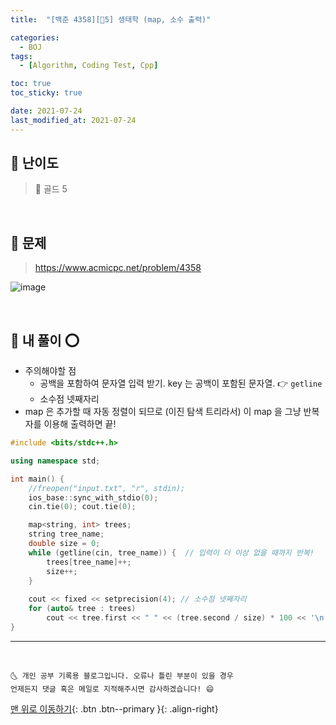 ```yaml
---
title:  "[백준 4358][💛5] 생태학 (map, 소수 출력)" 

categories:
  - BOJ
tags:
  - [Algorithm, Coding Test, Cpp]

toc: true
toc_sticky: true

date: 2021-07-24
last_modified_at: 2021-07-24
---
```


## 🚀 난이도 

> 💛 골드 5

<br>

## 🚀 문제

> <https://www.acmicpc.net/problem/4358>

![image](https://user-images.githubusercontent.com/42318591/125741732-e2c7b843-6080-408d-a7c3-1c097fb533a7.png)

<br>

## 🚀 내 풀이 ⭕

- 주의해야할 점 
  - 공백을 포함하여 문자열 입력 받기. key 는 공백이 포함된 문자열. 👉 `getline`
  - 소수점 넷째자리
- map 은 추가할 때 자동 정렬이 되므로 (이진 탐색 트리라서) 이 map 을 그냥 반복자를 이용해 출력하면 끝! 

```cpp
#include <bits/stdc++.h>

using namespace std;

int main() {
	//freopen("input.txt", "r", stdin);
	ios_base::sync_with_stdio(0);
	cin.tie(0); cout.tie(0);

	map<string, int> trees;
	string tree_name;
	double size = 0;
	while (getline(cin, tree_name)) {  // 입력이 더 이상 없을 때까지 반복!
		trees[tree_name]++;
		size++;
	}
	
	cout << fixed << setprecision(4); // 소수점 넷째자리
	for (auto& tree : trees)
		cout << tree.first << " " << (tree.second / size) * 100 << '\n';
}
```

***
<br>

    🌜 개인 공부 기록용 블로그입니다. 오류나 틀린 부분이 있을 경우 
    언제든지 댓글 혹은 메일로 지적해주시면 감사하겠습니다! 😄

[맨 위로 이동하기](#){: .btn .btn--primary }{: .align-right}